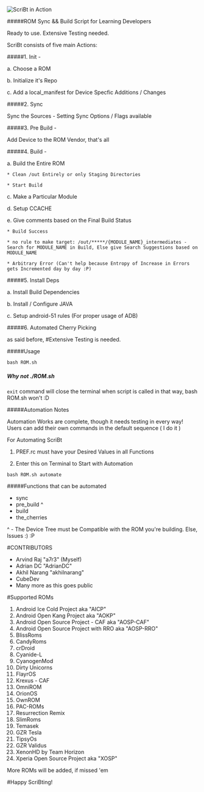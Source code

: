 
![ScriBt in Action](http://i.imgur.com/5p97f9i.png?2)

#####ROM Sync && Build Script for Learning Developers

Ready to use. Extensive Testing needed.

ScriBt consists of five main Actions:

#####1. Init -

  a. Choose a ROM

  b. Initialize it's Repo

  c. Add a local_manifest for Device Specfic Additions / Changes

#####2. Sync

  Sync the Sources - Setting Sync Options / Flags available

#####3. Pre Build -

  Add Device to the ROM Vendor, that's all

#####4. Build -

  a. Build the Entire ROM

    * Clean /out Entirely or only Staging Directories

    * Start Build

  c. Make a Particular Module

  d. Setup CCACHE

  e. Give comments based on the Final Build Status

    * Build Success

    * no rule to make target: /out/*****/{MODULE_NAME}_intermediates - Search for MODULE_NAME in Build, Else give Search Suggestions based on MODULE_NAME

    * Arbitrary Error (Can't help because Entropy of Increase in Errors gets Incremented day by day :P)

#####5. Install Deps

  a. Install Build Dependencies

  b. Install / Configure JAVA

  c. Setup android-51 rules (For proper usage of ADB)

#####6. Automated Cherry Picking

as said before,
#Extensive Testing is needed.


#####Usage
```
bash ROM.sh
```

##### Why not ./ROM.sh
```exit``` command will close the terminal when script is called in that
way, bash ROM.sh won't :D

#####Automation Notes

Automation Works are complete, though it needs testing in every way! Users can add their own commands in the default sequence ( I do it )

For Automating ScriBt

1. PREF.rc must have your Desired Values in all Functions

2. Enter this on Terminal to Start with Automation

```
bash ROM.sh automate
```

#####Functions that can be automated

* sync
* pre_build ^
* build
* the_cherries

^ - The Device Tree must be Compatible with the ROM you're building. Else, Issues :) :P

#CONTRIBUTORS

* Arvind Raj "a7r3" (Myself)
* Adrian DC "AdrianDC"
* Akhil Narang "akhilnarang"
* CubeDev
* Many more as this goes public

#Supported ROMs

1. Android Ice Cold Project aka "AICP"
2. Android Open Kang Project aka "AOKP"
3. Android Open Source Project - CAF aka "AOSP-CAF"
4. Android Open Source Project with RRO aka "AOSP-RRO"
5. BlissRoms
6. CandyRoms
7. crDroid
8. Cyanide-L
9. CyanogenMod
10. Dirty Unicorns
11. FlayrOS
12. Krexus - CAF
13. OmniROM
14. OrionOS
15. OwnROM
16. PAC-ROMs
17. Resurrection Remix
18. SlimRoms
19. Temasek
20. GZR Tesla
21. TipsyOs
22. GZR Validus
23. XenonHD by Team Horizon
24. Xperia Open Source Project aka "XOSP"

More ROMs will be added, if missed 'em

#Happy ScriBting!
